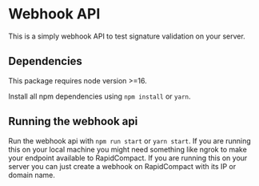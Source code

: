 # Webhook API
This is a simply webhook API to test signature validation on your server.

## Dependencies
This package requires node version >=16.

Install all npm dependencies using `npm install` or `yarn`.

## Running the webhook api
Run the webhook api with `npm run start` or `yarn start`. If you are running this on your local machine you might need something like ngrok to make your endpoint available to RapidCompact. If you are running this on your server you can just create a webhook on RapidCompact with its IP or domain name.
